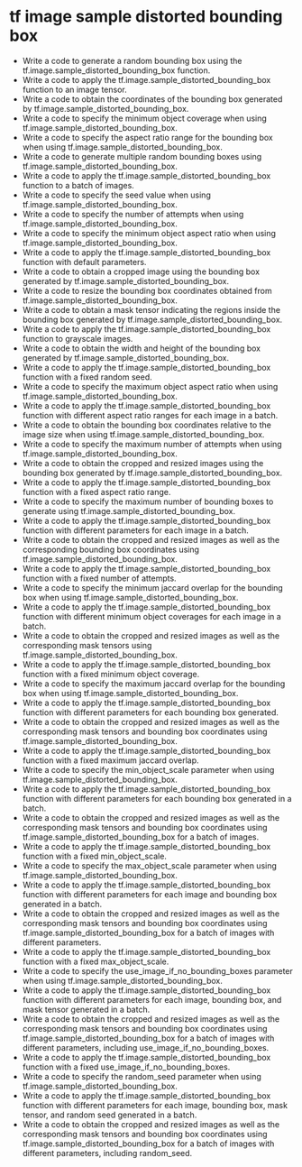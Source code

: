 # tf image sample distorted bounding box

- Write a code to generate a random bounding box using the tf.image.sample_distorted_bounding_box function.
- Write a code to apply the tf.image.sample_distorted_bounding_box function to an image tensor.
- Write a code to obtain the coordinates of the bounding box generated by tf.image.sample_distorted_bounding_box.
- Write a code to specify the minimum object coverage when using tf.image.sample_distorted_bounding_box.
- Write a code to specify the aspect ratio range for the bounding box when using tf.image.sample_distorted_bounding_box.
- Write a code to generate multiple random bounding boxes using tf.image.sample_distorted_bounding_box.
- Write a code to apply the tf.image.sample_distorted_bounding_box function to a batch of images.
- Write a code to specify the seed value when using tf.image.sample_distorted_bounding_box.
- Write a code to specify the number of attempts when using tf.image.sample_distorted_bounding_box.
- Write a code to specify the minimum object aspect ratio when using tf.image.sample_distorted_bounding_box.
- Write a code to apply the tf.image.sample_distorted_bounding_box function with default parameters.
- Write a code to obtain a cropped image using the bounding box generated by tf.image.sample_distorted_bounding_box.
- Write a code to resize the bounding box coordinates obtained from tf.image.sample_distorted_bounding_box.
- Write a code to obtain a mask tensor indicating the regions inside the bounding box generated by tf.image.sample_distorted_bounding_box.
- Write a code to apply the tf.image.sample_distorted_bounding_box function to grayscale images.
- Write a code to obtain the width and height of the bounding box generated by tf.image.sample_distorted_bounding_box.
- Write a code to apply the tf.image.sample_distorted_bounding_box function with a fixed random seed.
- Write a code to specify the maximum object aspect ratio when using tf.image.sample_distorted_bounding_box.
- Write a code to apply the tf.image.sample_distorted_bounding_box function with different aspect ratio ranges for each image in a batch.
- Write a code to obtain the bounding box coordinates relative to the image size when using tf.image.sample_distorted_bounding_box.
- Write a code to specify the maximum number of attempts when using tf.image.sample_distorted_bounding_box.
- Write a code to obtain the cropped and resized images using the bounding box generated by tf.image.sample_distorted_bounding_box.
- Write a code to apply the tf.image.sample_distorted_bounding_box function with a fixed aspect ratio range.
- Write a code to specify the maximum number of bounding boxes to generate using tf.image.sample_distorted_bounding_box.
- Write a code to apply the tf.image.sample_distorted_bounding_box function with different parameters for each image in a batch.
- Write a code to obtain the cropped and resized images as well as the corresponding bounding box coordinates using tf.image.sample_distorted_bounding_box.
- Write a code to apply the tf.image.sample_distorted_bounding_box function with a fixed number of attempts.
- Write a code to specify the minimum jaccard overlap for the bounding box when using tf.image.sample_distorted_bounding_box.
- Write a code to apply the tf.image.sample_distorted_bounding_box function with different minimum object coverages for each image in a batch.
- Write a code to obtain the cropped and resized images as well as the corresponding mask tensors using tf.image.sample_distorted_bounding_box.
- Write a code to apply the tf.image.sample_distorted_bounding_box function with a fixed minimum object coverage.
- Write a code to specify the maximum jaccard overlap for the bounding box when using tf.image.sample_distorted_bounding_box.
- Write a code to apply the tf.image.sample_distorted_bounding_box function with different parameters for each bounding box generated.
- Write a code to obtain the cropped and resized images as well as the corresponding mask tensors and bounding box coordinates using tf.image.sample_distorted_bounding_box.
- Write a code to apply the tf.image.sample_distorted_bounding_box function with a fixed maximum jaccard overlap.
- Write a code to specify the min_object_scale parameter when using tf.image.sample_distorted_bounding_box.
- Write a code to apply the tf.image.sample_distorted_bounding_box function with different parameters for each bounding box generated in a batch.
- Write a code to obtain the cropped and resized images as well as the corresponding mask tensors and bounding box coordinates using tf.image.sample_distorted_bounding_box for a batch of images.
- Write a code to apply the tf.image.sample_distorted_bounding_box function with a fixed min_object_scale.
- Write a code to specify the max_object_scale parameter when using tf.image.sample_distorted_bounding_box.
- Write a code to apply the tf.image.sample_distorted_bounding_box function with different parameters for each image and bounding box generated in a batch.
- Write a code to obtain the cropped and resized images as well as the corresponding mask tensors and bounding box coordinates using tf.image.sample_distorted_bounding_box for a batch of images with different parameters.
- Write a code to apply the tf.image.sample_distorted_bounding_box function with a fixed max_object_scale.
- Write a code to specify the use_image_if_no_bounding_boxes parameter when using tf.image.sample_distorted_bounding_box.
- Write a code to apply the tf.image.sample_distorted_bounding_box function with different parameters for each image, bounding box, and mask tensor generated in a batch.
- Write a code to obtain the cropped and resized images as well as the corresponding mask tensors and bounding box coordinates using tf.image.sample_distorted_bounding_box for a batch of images with different parameters, including use_image_if_no_bounding_boxes.
- Write a code to apply the tf.image.sample_distorted_bounding_box function with a fixed use_image_if_no_bounding_boxes.
- Write a code to specify the random_seed parameter when using tf.image.sample_distorted_bounding_box.
- Write a code to apply the tf.image.sample_distorted_bounding_box function with different parameters for each image, bounding box, mask tensor, and random seed generated in a batch.
- Write a code to obtain the cropped and resized images as well as the corresponding mask tensors and bounding box coordinates using tf.image.sample_distorted_bounding_box for a batch of images with different parameters, including random_seed.